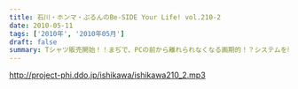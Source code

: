 ```yaml
---
title: 石川・ホンマ・ぶるんのBe-SIDE Your Life! vol.210-2
date: 2010-05-11
tags: ['2010年', '2010年05月']
draft: false
summary: Tシャツ販売開始！！まぢで、PCの前から離れられなくなる画期的！？システムを導入～～～。自分の感性を信じてデザインよろしく！！NAMAE
---
```


http://project-phi.ddo.jp/ishikawa/ishikawa210_2.mp3
